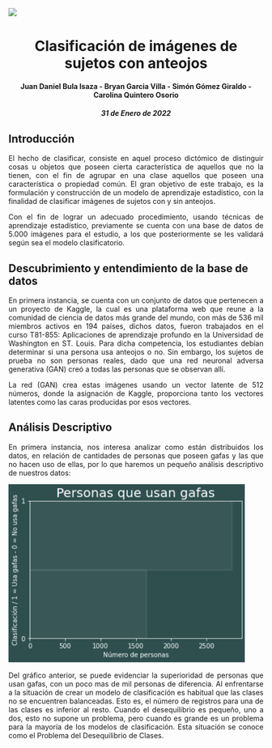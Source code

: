 ![](https://upload.wikimedia.org/wikipedia/commons/5/53/UNAL_Aplicaci%C3%B3n_Medell%C3%ADn.svg)

<center> <h1> Clasificación de imágenes de sujetos con anteojos </h1> </center>
<center> <h4> Juan Daniel Bula Isaza - Bryan Garcia Villa - Simón Gómez Giraldo - Carolina Quintero Osorio </h4> </center>
<center> <h5> 31 de Enero de 2022 </h5> </center>

## Introducción

<p align = "justify"> El hecho de clasificar, consiste en aquel proceso dictómico de distinguir cosas u objetos que poseen cierta característica de aquellos que no la tienen, con el fin de agrupar en una clase aquellos que poseen una característica o propiedad común. El gran objetivo de este trabajo, es la formulación y construcción de un modelo de aprendizaje estadístico, con la finalidad de clasificar imágenes de sujetos con y sin anteojos.  </p>

<p align = "justify"> Con el fin de lograr un adecuado procedimiento, usando técnicas de aprendizaje estadístico, previamente se cuenta con una base de datos de 5.000 imágenes para el estudio, a los que posteriormente se les validará según sea el modelo clasificatorio. </p>


##  Descubrimiento y entendimiento de la base de datos

<p align = "justify"> En primera instancia, se cuenta con un conjunto de datos que pertenecen a un proyecto de Kaggle, la cual es una plataforma web que reune a la comunidad de ciencia de datos más grande del mundo, con más de 536 mil miembros activos en 194 países, dichos datos, fueron trabajados en el curso T81-855: Aplicaciones de aprendizaje profundo en la Universidad de Washington en ST. Louis. Para dicha competencia, los estudiantes debían determinar si una persona usa anteojos o no. Sin embargo, los sujetos de prueba no son personas reales, dado que una red neuronal adversa generativa (GAN) creó a todas las personas que se observan allí.</p>

<p align = "justify"> La red (GAN) crea estas imágenes usando un vector latente de 512 números, donde la asignación de Kaggle, proporciona tanto los vectores latentes como las caras producidas por esos vectores. </p>


## Análisis Descriptivo


<p align = "justify"> En primera instancia, nos interesa analizar como están distribuidos los datos, en relación de cantidades de personas que poseen gafas y las que no hacen uso de ellas, por lo que haremos un pequeño análisis descriptivo de nuestros datos: </p>



![graf1](https://github.com/Sigomezgi/Clasificador-de-im-genes/blob/main/graf1.png)

<p align = "justify"> Del gráfico anterior, se puede evidenciar la superioridad de personas que usan gafas, con un poco mas de mil personas de diferencia. Al enfrentarse a la situación de crear un modelo de clasificación es habitual que las clases no se encuentren balanceadas. Esto es, el número de registros para una de las clases es inferior al resto. Cuando el desequilibrio es pequeño, uno a dos, esto no supone un problema, pero cuando es grande es un problema para la mayoría de los modelos de clasificación. Esta situación se conoce como el Problema del Desequilibrio de Clases.  </p>




